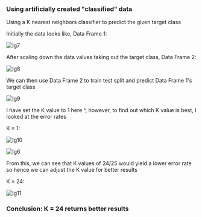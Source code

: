 ### Using artificially created "classified" data

Using a K nearest neighbors classifier to predict the given target class

Initially the data looks like, Data Frame 1:

![lg7](https://user-images.githubusercontent.com/60201899/88076240-d4b57600-cb47-11ea-95f9-014c5e684840.PNG)

After scaling down the data values taking out the target class, Data Frame 2:

![lg8](https://user-images.githubusercontent.com/60201899/88076317-ed259080-cb47-11ea-88e7-f7a0fe6ff8d7.PNG)

We can then use Data Frame 2 to train test split and predict Data Frame 1's target class

![lg9](https://user-images.githubusercontent.com/60201899/88076606-4988b000-cb48-11ea-9b80-fb36112bb9a1.PNG)

I have set the K value to 1 here ^, however, to find out which K value is best, I looked at the error rates

K = 1:

![lg10](https://user-images.githubusercontent.com/60201899/88077062-d5024100-cb48-11ea-9c68-d7c2742e8fc2.PNG)

![lg6](https://user-images.githubusercontent.com/60201899/88076823-88b70100-cb48-11ea-84e6-2ef03157647d.PNG)

From this, we can see that K values of 24/25 would yield a lower error rate so hence we can adjust the K value for better results

K = 24:

![lg11](https://user-images.githubusercontent.com/60201899/88077147-ee0af200-cb48-11ea-96a9-b2a13e540afb.PNG)

### Conclusion: K = 24 returns better results
